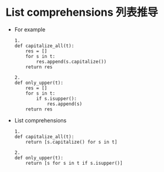 # List comprehensions 列表推导

* For example

  ```
  1.
  def capitalize_all(t):
      res = []
      for s in t:
          res.append(s.capitalize())
      return res
      
  2.
  def only_upper(t):
      res = []
      for s in t:
          if s.isupper():
              res.append(s)
      return res
  ```



* List comprehensions

  ```
  1.
  def capitalize_all(t):
      return [s.capitalize() for s in t]
      
  2.
  def only_upper(t):
      return [s for s in t if s.isupper()]
  ```

  ​